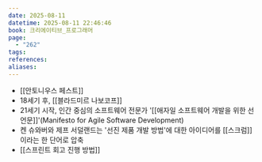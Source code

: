 ```yaml
---
date: 2025-08-11
datetime: 2025-08-11 22:46:46
book: 크리에이티브_프로그래머
page:
  - "262"
tags: 
references: 
aliases:
---
```

- [[안토니우스 페스트]]
- 18세기 후, [[블라드미르 나보코프]]
- 21세기 시작, 인간 중심의 소프트웨어 전문가 '[[애자일 소프트웨어 개발을 위한 선언문]]'(Manifesto for Agile Software Development)
- 켄 슈와버와 제프 서덜랜드는 '선진 제품 개발 방법'에 대한 아이디어를 [[스크럼]]이라는 한 단어로 압축
- [[스프린트 회고 진행 방법]]

